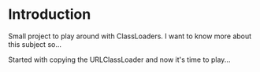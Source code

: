 # Introduction #

Small project to play around with ClassLoaders.
I want to know more about this subject so...

Started with copying the URLClassLoader and now it's time to play...